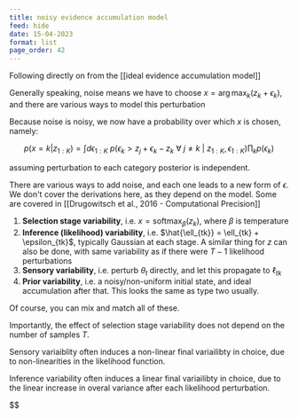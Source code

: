 ```yaml
---
title: noisy evidence accumulation model
feed: hide
date: 15-04-2023
format: list
page_order: 42
---
```



Following directly on from the [[ideal evidence accumulation model]]

Generally speaking, noise means we have to choose  $x = \arg\max_k(z_k + \epsilon_k)$, and there are various ways to model this perturbation

Because noise is noisy, we now have a probability over which $x$ is chosen, namely: 

$$p(x = k | z_{1:K}) = \int d\epsilon_{1:K}\ p(\epsilon_k \gt z_j + \epsilon_k - z_k\ \forall\ j\neq k\ |\ z_{1:K}, \epsilon_{1:K}) \prod_k p(\epsilon_k)$$

assuming perturbation to each category posterior is independent.

There are various ways to add noise, and each one leads to a new form of $\epsilon$. We don't cover the derivations here, as they depend on the model. Some are covered in [[Drugowitsch et al., 2016 - Computational Precision]]

1. **Selection stage variability**, i.e. $x = \text{soft}\max_{\beta}(z_k)$, where $\beta$ is temperature
2. **Inference (likelihood) variability**, i.e. $\hat{\ell_{tk}} = \ell_{tk} + \epsilon_{tk}$, typically Gaussian at each stage. A similar thing for $z$ can also be done, with same variability as if there were $T-1$ likelihood perturbations
3. **Sensory variability**, i.e. perturb $\theta_t$ directly, and let this propagate to $\ell_{tk}$
4. **Prior variability**, i.e. a noisy/non-uniform initial state, and ideal accumulation after that. This looks the same as type two usually.

Of course, you can mix and match all of these.

Importantly, the effect of selection stage variability does not depend on the number of samples $T$.

Sensory variaiblity often induces a non-linear final variailibty in choice, due to non-linearities in the likelihood function.

Inference variability often induces a linear final variailibty in choice, due to the linear increase in overal variance after each likelihood perturbation.

$$